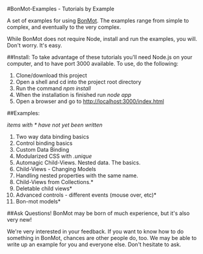 #BonMot-Examples - Tutorials by Example

A set of examples for using [BonMot](https://www.npmjs.com/package/bonmot). 
The examples range from simple to complex, and eventually to the very complex.
 
While BonMot does not require Node, install and run the examples, you will. 
Don't worry. It's easy.

##Install:
To take advantage of these tutorials you'll need Node.js on your computer, 
and to have port 3000 available. To use, do the following:

1. Clone/download this project
1. Open a shell and cd into the project root directory 
1. Run the command *npm install*
1. When the installation is finished run *node app*
1. Open a browser and go to [http://localhost:3000/index.html](http://localhost:3000/index.html)

##Examples: 

*items with * have not yet been written*

1. Two way data binding basics
2. Control binding basics
3. Custom Data Binding
4. Modularized CSS with *.unique*
5. Automagic Child-Views. Nested data. The basics.
6. Child-Views - Changing Models
7. Handling nested properties with the same name.
8. Child-Views from Collections.*
9. Deletable child views*
10. Advanced controls - different events (mouse over, etc)*
11. Bon-mot models*


##Ask Questions!
BonMot may be born of much experience, but it's also very new!

We're very interested in your feedback. If you want to know how
to do something in BonMot, chances are other people do, too. We may be able to write up 
an example for you and everyone else. Don't hesitate to ask.